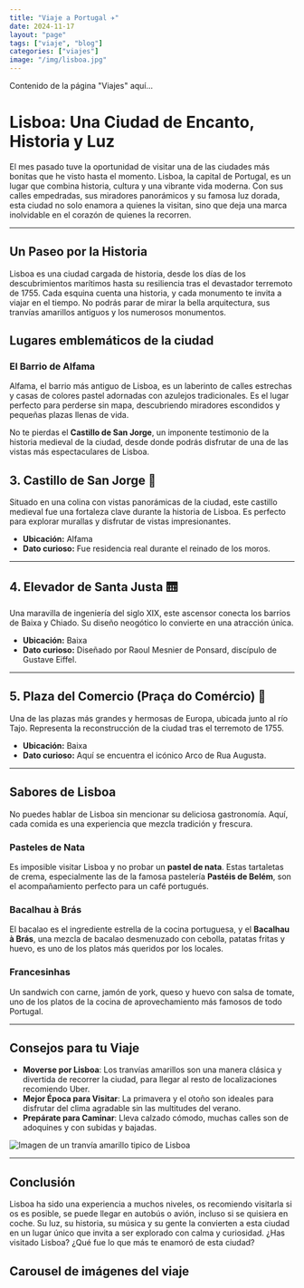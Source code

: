 ```yaml
---
title: "Viaje a Portugal ✈️"
date: 2024-11-17
layout: "page"
tags: ["viaje", "blog"]
categories: ["viajes"]
image: "/img/lisboa.jpg"
---
```

Contenido de la página "Viajes" aquí...


# Lisboa: Una Ciudad de Encanto, Historia y Luz

El mes pasado tuve la oportunidad de visitar una de las ciudades más bonitas que he visto hasta el momento.
Lisboa, la capital de Portugal, es un lugar que combina historia, cultura y una vibrante vida moderna. 
Con sus calles empedradas, sus miradores panorámicos y su famosa luz dorada, esta ciudad no solo enamora a quienes la visitan, sino que deja una marca inolvidable en el corazón de quienes la recorren. 

---

## **Un Paseo por la Historia**

Lisboa es una ciudad cargada de historia, desde los días de los descubrimientos marítimos hasta su resiliencia tras el devastador terremoto de 1755. 
Cada esquina cuenta una historia, y cada monumento te invita a viajar en el tiempo. No podrás parar de mirar la bella arquitectura, sus tranvías amarillos
antiguos y los numerosos monumentos.

## **Lugares emblemáticos de la ciudad**

### **El Barrio de Alfama**

Alfama, el barrio más antiguo de Lisboa, es un laberinto de calles estrechas y casas de colores pastel adornadas con azulejos tradicionales. Es el lugar perfecto para perderse sin mapa, descubriendo miradores escondidos y pequeñas plazas llenas de vida.

No te pierdas el **Castillo de San Jorge**, un imponente testimonio de la historia medieval de la ciudad, desde donde podrás disfrutar de una de las vistas más espectaculares de Lisboa.

## **3. Castillo de San Jorge** 🏯
Situado en una colina con vistas panorámicas de la ciudad, este castillo medieval fue una fortaleza clave durante la historia de Lisboa. Es perfecto para explorar murallas y disfrutar de vistas impresionantes.

- **Ubicación:** Alfama
- **Dato curioso:** Fue residencia real durante el reinado de los moros.

---

## **4. Elevador de Santa Justa** 🛗
Una maravilla de ingeniería del siglo XIX, este ascensor conecta los barrios de Baixa y Chiado. Su diseño neogótico lo convierte en una atracción única.

- **Ubicación:** Baixa
- **Dato curioso:** Diseñado por Raoul Mesnier de Ponsard, discípulo de Gustave Eiffel.

---

## **5. Plaza del Comercio (Praça do Comércio)** 🌟
Una de las plazas más grandes y hermosas de Europa, ubicada junto al río Tajo. Representa la reconstrucción de la ciudad tras el terremoto de 1755.

- **Ubicación:** Baixa
- **Dato curioso:** Aquí se encuentra el icónico Arco de Rua Augusta.



---

## **Sabores de Lisboa**

No puedes hablar de Lisboa sin mencionar su deliciosa gastronomía. Aquí, cada comida es una experiencia que mezcla tradición y frescura.

### **Pasteles de Nata**

Es imposible visitar Lisboa y no probar un **pastel de nata**. Estas tartaletas de crema, especialmente las de la famosa pastelería **Pastéis de Belém**, son el acompañamiento perfecto para un café portugués.

### **Bacalhau à Brás**

El bacalao es el ingrediente estrella de la cocina portuguesa, y el **Bacalhau à Brás**, una mezcla de bacalao desmenuzado con cebolla, patatas fritas y huevo, es uno de los platos más queridos por los locales.

### **Francesinhas**

Un sandwich con carne, jamón de york, queso y huevo con salsa de tomate, uno de los platos de la cocina de aprovechamiento más famosos de todo Portugal.

---

## **Consejos para tu Viaje**

- **Moverse por Lisboa**: Los tranvías amarillos son una manera clásica y divertida de recorrer la ciudad, para llegar al resto de localizaciones recomiendo Uber.
- **Mejor Época para Visitar**: La primavera y el otoño son ideales para disfrutar del clima agradable sin las multitudes del verano.
- **Prepárate para Caminar**: Lleva calzado cómodo, muchas calles son de adoquines y con subidas y bajadas.

![Imagen de un tranvía amarillo tipico de Lisboa](/img/lisboa4.jpg)


---

## **Conclusión**

Lisboa ha sido una experiencia a muchos niveles, os recomiendo visitarla si os es posible, se puede llegar en autobús
o avión, incluso si se quisiera en coche. 
Su luz, su historia, su música y su gente la convierten a esta ciudad en un lugar único que invita a ser explorado con calma y curiosidad.
¿Has visitado Lisboa? ¿Qué fue lo que más te enamoró de esta ciudad?

## **Carousel de imágenes del viaje**

